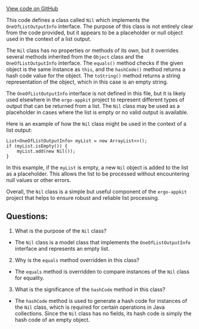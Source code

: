 [View code on GitHub](https://github.com/ergoplatform/ergo-appkit/java-client-generated/src/main/java/org/ergoplatform/explorer/client/model/Nil.java)

This code defines a class called `Nil` which implements the `OneOfListOutputInfo` interface. The purpose of this class is not entirely clear from the code provided, but it appears to be a placeholder or null object used in the context of a list output. 

The `Nil` class has no properties or methods of its own, but it overrides several methods inherited from the `Object` class and the `OneOfListOutputInfo` interface. The `equals()` method checks if the given object is the same instance as `this`, and the `hashCode()` method returns a hash code value for the object. The `toString()` method returns a string representation of the object, which in this case is an empty string. 

The `OneOfListOutputInfo` interface is not defined in this file, but it is likely used elsewhere in the `ergo-appkit` project to represent different types of output that can be returned from a list. The `Nil` class may be used as a placeholder in cases where the list is empty or no valid output is available. 

Here is an example of how the `Nil` class might be used in the context of a list output:

```
List<OneOfListOutputInfo> myList = new ArrayList<>();
if (myList.isEmpty()) {
    myList.add(new Nil());
}
```

In this example, if the `myList` is empty, a new `Nil` object is added to the list as a placeholder. This allows the list to be processed without encountering null values or other errors. 

Overall, the `Nil` class is a simple but useful component of the `ergo-appkit` project that helps to ensure robust and reliable list processing.
## Questions: 
 1. What is the purpose of the `Nil` class?
- The `Nil` class is a model class that implements the `OneOfListOutputInfo` interface and represents an empty list.

2. Why is the `equals` method overridden in this class?
- The `equals` method is overridden to compare instances of the `Nil` class for equality.

3. What is the significance of the `hashCode` method in this class?
- The `hashCode` method is used to generate a hash code for instances of the `Nil` class, which is required for certain operations in Java collections. Since the `Nil` class has no fields, its hash code is simply the hash code of an empty object.